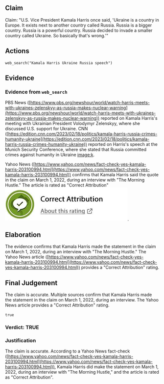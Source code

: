 ## Claim
Claim: "U.S. Vice President Kamala Harris once said, 'Ukraine is a country in Europe. It exists next to another country called Russia. Russia is a bigger country. Russia is a powerful country. Russia decided to invade a smaller country called Ukraine. So basically that's wrong.'"

## Actions
```
web_search("Kamala Harris Ukraine Russia speech")
```

## Evidence
### Evidence from `web_search`
PBS News ([https://www.pbs.org/newshour/world/watch-harris-meets-with-ukraines-zelenskyy-as-russia-makes-nuclear-warning](https://www.pbs.org/newshour/world/watch-harris-meets-with-ukraines-zelenskyy-as-russia-makes-nuclear-warning)) reported on Kamala Harris's meeting with Ukrainian President Volodymyr Zelenskyy, where she discussed U.S. support for Ukraine. CNN ([https://edition.cnn.com/2023/02/18/politics/kamala-harris-russia-crimes-humanity-ukraine](https://edition.cnn.com/2023/02/18/politics/kamala-harris-russia-crimes-humanity-ukraine)) reported on Harris's speech at the Munich Security Conference, where she stated that Russia committed crimes against humanity in Ukraine <image:k>.

Yahoo News ([https://www.yahoo.com/news/fact-check-yes-kamala-harris-203100994.html](https://www.yahoo.com/news/fact-check-yes-kamala-harris-203100994.html)) confirms that Kamala Harris said the quote in the claim on March 1, 2022, during an interview with "The Morning Hustle." The article is rated as "Correct Attribution" ![image 559](media/2025-08-06_17-51-1754502675-610211.jpg).


## Elaboration
The evidence confirms that Kamala Harris made the statement in the claim on March 1, 2022, during an interview with "The Morning Hustle." The Yahoo News article ([https://www.yahoo.com/news/fact-check-yes-kamala-harris-203100994.html](https://www.yahoo.com/news/fact-check-yes-kamala-harris-203100994.html)) provides a "Correct Attribution" rating.


## Final Judgement
The claim is accurate. Multiple sources confirm that Kamala Harris made the statement in the claim on March 1, 2022, during an interview. The Yahoo News article provides a "Correct Attribution" rating.

`true`


### Verdict: TRUE

### Justification
The claim is accurate. According to a Yahoo News fact-check ([https://www.yahoo.com/news/fact-check-yes-kamala-harris-203100994.html](https://www.yahoo.com/news/fact-check-yes-kamala-harris-203100994.html)), Kamala Harris did make the statement on March 1, 2022, during an interview with "The Morning Hustle," and the article is rated as "Correct Attribution".
